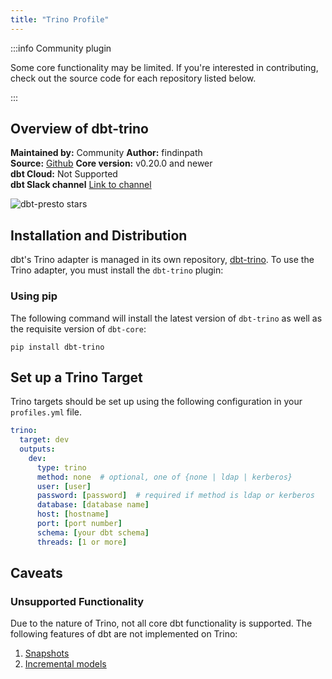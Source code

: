 ```yaml
---
title: "Trino Profile"
---
```


:::info Community plugin

Some core functionality may be limited. If you're interested in contributing, check out the source code for each repository listed below.

:::

## Overview of dbt-trino

**Maintained by:** Community
**Author:** findinpath       
**Source:** [Github](https://github.com/findinpath/dbt-trino)
**Core version:** v0.20.0 and newer  
**dbt Cloud:** Not Supported  
**dbt Slack channel** [Link to channel](https://getdbt.slack.com/archives/CNNPBQ24R)   

![dbt-presto stars](https://img.shields.io/github/stars/findinpath/dbt-trino?style=for-the-badge)

## Installation and Distribution

dbt's Trino adapter is managed in its own repository, [dbt-trino](https://github.com/findinpath/dbt-trino). To use the Trino adapter, you must install the `dbt-trino` plugin:

### Using pip
The following command will install the latest version of `dbt-trino` as well as the requisite version of `dbt-core`:

```
pip install dbt-trino
```


## Set up a Trino Target

Trino targets should be set up using the following configuration in your `profiles.yml` file.

<File name='~/.dbt/profiles.yml'>

```yaml
trino:
  target: dev
  outputs:
    dev:
      type: trino
      method: none  # optional, one of {none | ldap | kerberos}
      user: [user]
      password: [password]  # required if method is ldap or kerberos
      database: [database name]
      host: [hostname]
      port: [port number]
      schema: [your dbt schema]
      threads: [1 or more]

```

</File>

## Caveats

### Unsupported Functionality

Due to the nature of Trino, not all core dbt functionality is supported. The following features of dbt are not implemented on Trino:

1. [Snapshots](snapshots)
2. [Incremental models](configuring-incremental-models)

